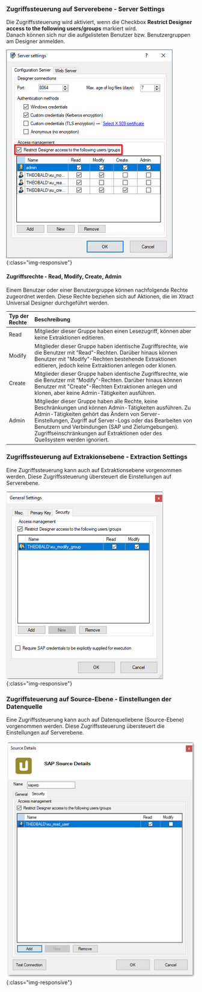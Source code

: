 ### Zugriffssteuerung auf Serverebene - Server Settings
Die Zugriffssteuerung wird aktiviert, wenn die Checkbox **Restrict Designer access to the following users/groups** markiert wird.<br>
Danach können sich nur die aufgelisteten Benutzer bzw. Benutzergruppen am Designer anmelden.

![Server-Settings_](/img/content/Server-Settings_.png){:class="img-responsive"}


#### Zugriffsrechte - Read, Modify, Create, Admin

Einem Benutzer oder einer Benutzergruppe können nachfolgende Rechte zugeordnet werden. Diese Rechte beziehen sich auf Aktionen, die im Xtract Universal Designer durchgeführt werden. 

| Typ der Rechte | Beschreibung |
| :------ |:--- | 
| Read | Mitglieder dieser Gruppe haben einen Lesezugriff, können aber keine Extraktionen editieren.|
| Modify | Mitglieder dieser Gruppe haben identische Zugriffsrechte, wie die Benutzer mit “Read”-Rechten. Darüber hinaus können Benutzer mit "Modify"-Rechten bestehende Extraktionen editieren, jedoch keine Extraktionen anlegen oder klonen.|
|Create| Mitglieder dieser Gruppe haben identische Zugriffsrechte, wie die Benutzer mit “Modify”-Rechten. Darüber hinaus können Benutzer mit "Create"-Rechten Extraktionen anlegen und klonen, aber keine Admin-Tätigkeiten ausführen.|
|Admin|Mitglieder dieser Gruppe haben alle Rechte, keine Beschränkungen und können Admin-Tätigkeiten ausführen. Zu Admin-Tätigkeiten gehört das Ändern von Server-Einstellungen, Zugriff auf Server-Logs oder das Bearbeiten von Benutzern und Verbindungen (SAP und Zielumgebungen). Zugriffseinschränkungen auf Extraktionen oder des Quellsystem werden ignoriert.|


### Zugriffssteuerung auf Extrakionsebene - Extraction Settings
Eine Zugriffssteuerung kann auch auf Extraktionsebene vorgenommen werden. Diese Zugriffssteuerung übersteuert die Einstellungen auf Serverebene.

![Server-Settings_](/img/content/XU_Extraction_Security.png){:class="img-responsive"}

### Zugriffsteuerung auf Source-Ebene - Einstellungen der Datenquelle
Eine Zugriffssteuerung kann auch auf Datenquellebene (Source-Ebene) vorgenommen werden. Diese Zugriffssteuerung übersteuert die Einstellungen auf Serverebene.

![Server-Settings_](/img/content/XU_Extraction_Security2.png){:class="img-responsive"}


